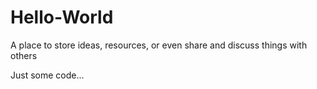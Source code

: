 # Hello-World
A place to store ideas, resources, or even share and discuss things with others

Just some code...
